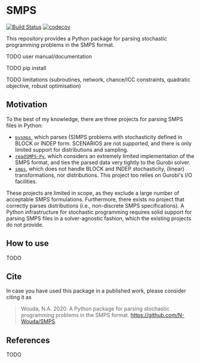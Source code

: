 # SMPS
[![Build Status](https://travis-ci.com/N-Wouda/SMPS.svg?branch=master)](https://travis-ci.com/N-Wouda/SMPS)
[![codecov](https://codecov.io/gh/N-Wouda/SMPS/branch/master/graph/badge.svg)](https://codecov.io/gh/N-Wouda/SMPS)

This repository provides a Python package for parsing stochastic programming 
problems in the SMPS format.

TODO user manual/documentation

TODO pip install

TODO limitations (subroutines, network, chance/ICC constraints,
                  quadratic objective, robust optimisation)

## Motivation

To the best of my knowledge, there are three projects for parsing SMPS files in 
Python:

- [`pysmps`](https://github.com/jmaerte/pysmps), which parses (S)MPS
  problems with stochasticity defined in BLOCK or INDEP form. SCENARIOS are not
  supported, and there is only limited support for distributions and sampling.
- [`readSMPS-Py`](https://github.com/siavashtab/readSMPS-Py), which considers
  an extremely limited implementation of the SMPS format, and ties the parsed 
  data very tightly to the Gurobi solver.
- [`smps`](https://github.com/robin-vjc/smps), which does not handle BLOCK and 
  INDEP stochasticity, (linear) transformations, nor distributions. This project
  too relies on Gurobi's I/O facilities.

These projects are limited in scope, as they exclude a large number of 
acceptable SMPS formulations. Furthermore, there exists no project that
correctly parses distributions (i.e., non-discrete SMPS specifications). A 
Python infrastructure for stochastic programming requires solid support for
parsing SMPS files in a solver-agnostic fashion, which the existing projects
do not provide.

## How to use

TODO

## Cite

In case you have used this package in a published work, please consider citing it as

> Wouda, N.A. 2020. A Python package for parsing stochastic programming problems
> in the SMPS format. https://github.com/N-Wouda/SMPS.

## References

TODO
